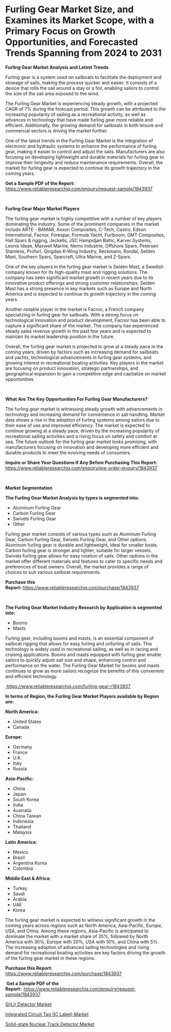 <p><h1>Furling Gear Market Size, and Examines its Market Scope, with a Primary Focus on Growth Opportunities, and Forecasted Trends Spanning from 2024 to 2031</h1></p><p><strong>Furling Gear Market Analysis and Latest Trends</strong></p>
<p><p>Furling gear is a system used on sailboats to facilitate the deployment and stowage of sails, making the process quicker and easier. It consists of a device that rolls the sail around a stay or a foil, enabling sailors to control the size of the sail area exposed to the wind.</p><p>The Furling Gear Market is experiencing steady growth, with a projected CAGR of 7% during the forecast period. This growth can be attributed to the increasing popularity of sailing as a recreational activity, as well as advances in technology that have made furling gear more reliable and efficient. Additionally, the growing demand for sailboats in both leisure and commercial sectors is driving the market further.</p><p>One of the latest trends in the Furling Gear Market is the integration of electronic and hydraulic systems to enhance the performance of furling gear, making it easier to control and adjust the sails. Manufacturers are also focusing on developing lightweight and durable materials for furling gear to improve their longevity and reduce maintenance requirements. Overall, the market for furling gear is expected to continue its growth trajectory in the coming years.</p></p>
<p><strong>Get a Sample PDF of the Report:&nbsp;</strong> <a href="https://www.reliableresearchiq.com/enquiry/request-sample/1843937">https://www.reliableresearchiq.com/enquiry/request-sample/1843937</a></p>
<p>&nbsp;</p>
<p><strong>Furling Gear Major Market Players</strong></p>
<p><p>The furling gear market is highly competitive with a number of key players dominating the industry. Some of the prominent companies in the market include ARTE - BAMAR, Axxon Composites, C-Tech, Castro, Edson International, Facnor, Forespar, Formula Yacht, Furlboom, GMT Composites, Hall Spars & rigging, Jeckells, JSC Hampidjan Baltic, Karver Systems, Leonis Ideae, Maxwell Marine, Nemo Industrie, Offshore Spars, Petersen Stainless, Profurl, Qingdao K-Wing Industry, Reckmann, Rondal, Selden Mast, Southern Spars, Sparcraft, Ultra Marine, and Z-Spars.</p><p>One of the key players in the furling gear market is Selden Mast, a Swedish company known for its high-quality mast and rigging solutions. The company has seen significant market growth in recent years due to its innovative product offerings and strong customer relationships. Selden Mast has a strong presence in key markets such as Europe and North America and is expected to continue its growth trajectory in the coming years.</p><p>Another notable player in the market is Facnor, a French company specializing in furling gear for sailboats. With a strong focus on technological innovation and product development, Facnor has been able to capture a significant share of the market. The company has experienced steady sales revenue growth in the past few years and is expected to maintain its market leadership position in the future.</p><p>Overall, the furling gear market is projected to grow at a steady pace in the coming years, driven by factors such as increasing demand for sailboats and yachts, technological advancements in furling gear systems, and growing interest in recreational boating activities. Key players in the market are focusing on product innovation, strategic partnerships, and geographical expansion to gain a competitive edge and capitalize on market opportunities.</p></p>
<p>&nbsp;</p>
<p><strong>What Are The Key Opportunities For Furling Gear Manufacturers?</strong></p>
<p><p>The furling gear market is witnessing steady growth with advancements in technology and increasing demand for convenience in sail handling. Market data shows a rise in the adoption of furling systems among sailors due to their ease of use and improved efficiency. The market is expected to continue growing at a steady pace, driven by the increasing popularity of recreational sailing activities and a rising focus on safety and comfort at sea. The future outlook for the furling gear market looks promising, with manufacturers focusing on innovation and developing more efficient and durable products to meet the evolving needs of consumers.</p></p>
<p><strong>Inquire or Share Your Questions If Any Before Purchasing This Report:</strong> <a href="https://www.reliableresearchiq.com/enquiry/pre-order-enquiry/1843937">https://www.reliableresearchiq.com/enquiry/pre-order-enquiry/1843937</a></p>
<p>&nbsp;</p>
<p><strong>Market Segmentation</strong></p>
<p><strong>The Furling Gear Market Analysis by types is segmented into:</strong></p>
<p><ul><li>Aluminum Furling Gear</li><li>Carbon Furling Gear</li><li>Swivels Furling Gear</li><li>Other</li></ul></p>
<p><p>Furling gear market consists of various types such as Aluminum Furling Gear, Carbon Furling Gear, Swivels Furling Gear, and Other options. Aluminum furling gear is durable and lightweight, ideal for smaller boats. Carbon furling gear is stronger and lighter, suitable for larger vessels. Swivels furling gear allows for easy rotation of sails. Other options in the market offer different materials and features to cater to specific needs and preferences of boat owners. Overall, the market provides a range of choices to suit various sailboat requirements.</p></p>
<p><strong>Purchase this Report:&nbsp;</strong><a href="https://www.reliableresearchiq.com/purchase/1843937">https://www.reliableresearchiq.com/purchase/1843937</a></p>
<p>&nbsp;</p>
<p><strong>The Furling Gear Market Industry Research by Application is segmented into:</strong></p>
<p><ul><li>Booms</li><li>Masts</li></ul></p>
<p><p>Furling gear, including booms and masts, is an essential component of sailboat rigging that allows for easy furling and unfurling of sails. This technology is widely used in recreational sailing, as well as in racing and cruising applications. Booms and masts equipped with furling gear enable sailors to quickly adjust sail size and shape, enhancing control and performance on the water. The Furling Gear Market for booms and masts continues to grow as more sailors recognize the benefits of this convenient and efficient technology.</p></p>
<p><a href="https://www.reliableresearchiq.com/furling-gear-r1843937">&nbsp;https://www.reliableresearchiq.com/furling-gear-r1843937</a></p>
<p><strong>In terms of Region, the Furling Gear Market Players available by Region are:</strong></p>
<p>
    <p> <strong> North America: </strong>
        <ul>
            <li>United States</li>
            <li>Canada</li>
        </ul>
        </p> 
    <p> <strong> Europe: </strong>
        <ul>
            <li>Germany</li>
            <li>France</li>
            <li>U.K.</li>
            <li>Italy</li>
            <li>Russia</li>
        </ul>
        </p> 
    <p> <strong> Asia-Pacific: </strong>
        <ul>
            <li>China</li>
            <li>Japan</li>
            <li>South Korea</li>
            <li>India</li>
            <li>Australia</li>
            <li>China Taiwan</li>
            <li>Indonesia</li>
            <li>Thailand</li>
            <li>Malaysia</li>
        </ul>
        </p> 
    <p> <strong> Latin America: </strong>
        <ul>
            <li>Mexico</li>
            <li>Brazil</li>
            <li>Argentina Korea</li>
            <li>Colombia</li>
        </ul>
        </p> 
    <p> <strong> Middle East & Africa: </strong>
        <ul>
            <li>Turkey</li>
            <li>Saudi</li>
            <li>Arabia</li>
            <li>UAE</li>
            <li>Korea</li>
        </ul>
    </p>
    </p>
<p><p>The furling gear market is expected to witness significant growth in the coming years across regions such as North America, Asia-Pacific, Europe, USA, and China. Among these regions, Asia-Pacific is anticipated to dominate the market with a market share of 35%, followed by North America with 30%, Europe with 20%, USA with 10%, and China with 5%. The increasing adoption of advanced sailing technologies and rising demand for recreational boating activities are key factors driving the growth of the furling gear market in these regions.</p></p>
<p><strong>Purchase this Report: </strong><a href="https://www.reliableresearchiq.com/purchase/1843937">https://www.reliableresearchiq.com/purchase/1843937</a></p>
<p>&nbsp;<strong>Get a Sample PDF of the Report:&nbsp;&nbsp;</strong><a href="https://www.reliableresearchiq.com/enquiry/request-sample/1843937">https://www.reliableresearchiq.com/enquiry/request-sample/1843937</a></p>
<p><strong></strong></p>
<p><p><a href="https://github.com/lnamivez37/Market-Research-Report-List-1/blob/main/sili-detector-market.md">Si(Li) Detector Market</a></p><p><a href="https://github.com/graysonwolfe1913/Market-Research-Report-List-1/blob/main/integrated-circuit-tag-ic-label-market.md">Integrated Circuit Tag (IC Label) Market</a></p><p><a href="https://github.com/obertPattersbG/Market-Research-Report-List-1/blob/main/solid-state-nuclear-track-detector-market.md">Solid-state Nuclear Track Detector Market</a></p></p>